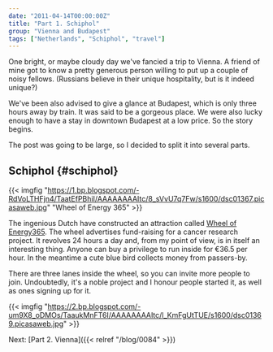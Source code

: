 ```yaml
---
date: "2011-04-14T00:00:00Z"
title: "Part 1. Schiphol"
group: "Vienna and Budapest"
tags: ["Netherlands", "Schiphol", "travel"]
---
```


One bright, or maybe cloudy day we've fancied a trip to Vienna. A friend of mine got to know a pretty generous person willing to put up a couple of noisy fellows. (Russians believe in their unique hospitality, but is it indeed unique?)

<!--more-->

We've been also advised to give a glance at Budapest, which is only three hours away by train. It was said to be a gorgeous place. We were also lucky enough to have a stay in downtown Budapest at a low price. So the story begins.

The post was going to be large, so I decided to split it into several parts.

## Schiphol {#schiphol}

{{< imgfig "https://1.bp.blogspot.com/-RdVoLTHFjn4/TaatEfPBhiI/AAAAAAAAItc/8_sVvU7q7Fw/s1600/dsc01367.picasaweb.jpg" "Wheel of Energy 365" >}}

The ingenious Dutch have constructed an attraction called [Wheel of Energy365](http://www.wheelofenergy.org/). The wheel advertises fund-raising for a cancer research project. It revolves 24 hours a day and, from my point of view, is in itself an interesting thing. Anyone can buy a privilege to run inside for €36.5 per hour. In the meantime a cute blue bird collects money from passers-by.

There are three lanes inside the wheel, so you can invite more people to join. Undoubtedly, it's a noble project and I honour people started it, as well as ones signing up for it.

{{< imgfig "https://2.bp.blogspot.com/-um9X8_oDMOs/TaaukMnFT6I/AAAAAAAAItc/l_KmFgUtTUE/s1600/dsc01369.picasaweb.jpg" >}}

Next: [Part 2. Vienna]({{< relref "/blog/0084" >}})
